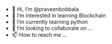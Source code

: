 - 👋 Hi, I’m @praveenbobbala
- 👀 I’m interested in learning Blockchain
- 🌱 I’m currently learning python
- 💞️ I’m looking to collaborate on ...
- 📫 How to reach me ...

<!---
praveenbobbala/praveenbobbala is a ✨ special ✨ repository because its `README.md` (this file) appears on your GitHub profile.
You can click the Preview link to take a look at your changes.
--->
